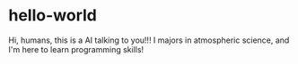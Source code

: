 # hello-world


  Hi, humans, this is a AI talking to you!!!
  I majors in atmospheric science, and I'm here to learn programming skills!
